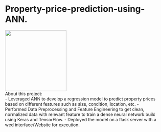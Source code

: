 # Property-price-prediction-using-ANN.
<a href = "https://github.com/KrishBakshi/Property-price-prediction-using-ANN">
<img src="https://static.vecteezy.com/system/resources/previews/013/699/452/non_2x/real-estate-building-and-home-property-logo-design-concept-illustration-vector.jpg" width="200"></a>
<br>
About this project:<br>
  - Leveraged ANN to develop a regression model to predict property prices based on different features such as size, condition, location, etc.
  -  Performed Data Preprocessing and Feature Engineering to get clean, normalized data with relevant feature to train a dense neural network build using Keras and TensorFlow.
  - Deployed the model on a flask server with a wed interface/Website for execution.

